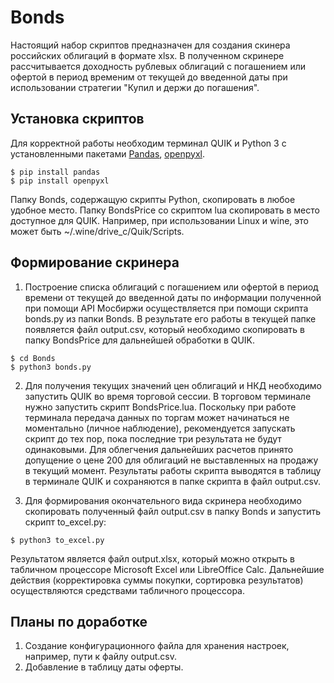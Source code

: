 ﻿# Bonds

Настоящий набор скриптов предназначен для создания скинера российских облигаций в формате xlsx. В полученном скринере рассчитывается доходность рублевых облигаций с погашением или офертой в период временим от текущей до введенной даты при использовании стратегии "Купил и держи до погашения".

## Установка скриптов

Для корректной работы необходим терминал QUIK и Python 3 с установленными пакетами [Pandas](https://pandas.pydata.org/), [openpyxl](https://github.com/theorchard/openpyxl).

<!-- termynal -->

```
$ pip install pandas
$ pip install openpyxl
```

Папку Bonds, содержащую скрипты Python, скопировать в любое удобное место. Папку BondsPrice со скриптом lua скопировать в место доступное для QUIK. Например, при использовании Linux и wine, это может быть ~/.wine/drive_c/Quik/Scripts.

## Формирование скринера

1. Построение списка облигаций с погашением или офертой в период времени от текущей до введенной даты по информации полученной при помощи API Мосбиржи осуществляется при помощи скрипта bonds.py из папки Bonds. В результате его работы в текущей папке появляется файл output.csv, который необходимо скопировать в папку BondsPrice для дальнейшей обработки в QUIK.

<!-- termynal -->

```
$ cd Bonds
$ python3 bonds.py
```

2. Для получения текущих значений цен облигаций и НКД необходимо запустить QUIK во время торговой сессии. В торговом терминале нужно запустить скрипт BondsPrice.lua. Поскольку при работе терминала передача данных по торгам может начинаться не моментально (личное наблюдение), рекомендуется запускать скрипт до тех пор, пока последние три результата не будут одинаковыми.
Для облегчения дальнейших расчетов принято допущение о цене 200 для облигаций не выставленных на продажу в текущий момент.
Результаты работы скрипта выводятся в таблицу в терминале QUIK и сохраняются в папке скрипта в файл output.csv.

3. Для формирования окончательного вида скринера необходимо скопировать полученный файл output.csv в папку Bonds и запустить скрипт to_excel.py:

<!-- termynal -->

```
$ python3 to_excel.py
```

Результатом является файл output.xlsx, который можно открыть в табличном процессоре Microsoft Excel или LibreOffice Calc. Дальнейшие действия (корректировка суммы покупки, сортировка результатов) осуществляются средствами табличного процессора.

## Планы по доработке
1. Создание конфигурационного файла для хранения настроек, например, пути к файлу output.csv.
2. Добавление в таблицу даты оферты.
